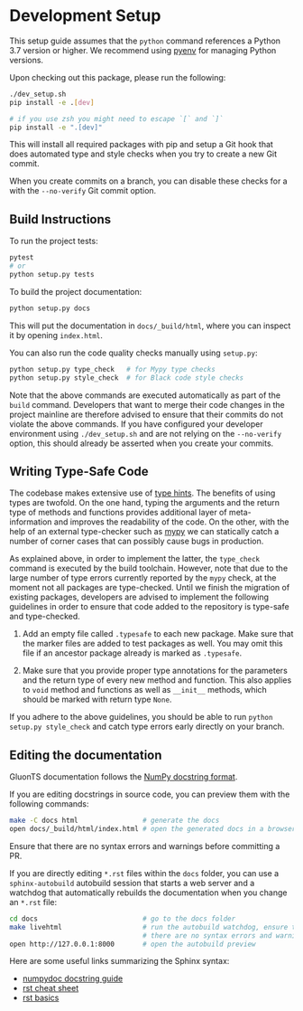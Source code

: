 # Development Setup

This setup guide assumes that the ``python`` command references a Python 3.7 version or higher.
We recommend using [pyenv][pyenv] for managing Python versions.

Upon checking out this package, please run the following:

```bash
./dev_setup.sh
pip install -e .[dev]

# if you use zsh you might need to escape `[` and `]`
pip install -e ".[dev]"
```

This will install all required packages with pip and setup a Git hook that does
automated type and style checks when you try to create a new Git commit.

When you create commits on a branch, you can disable these checks for a
with the ``--no-verify`` Git commit option.

[pyenv]: https://github.com/pyenv/pyenv

## Build Instructions

To run the project tests:

```bash
pytest
# or
python setup.py tests
```

To build the project documentation:

```bash
python setup.py docs
```

This will put the documentation in ``docs/_build/html``, where you can inspect
it by opening ``index.html``.

You can also run the code quality checks manually using ``setup.py``:

```bash
python setup.py type_check   # for Mypy type checks
python setup.py style_check  # for Black code style checks
```

Note that the above commands are executed automatically as part of the
``build`` command. Developers that want to merge their code changes in the
project mainline are therefore advised to ensure that their commits do not
violate the above commands. If you have configured your developer environment
using ``./dev_setup.sh`` and are not relying on the ``--no-verify`` option,
this should already be asserted when you create your commits.


## Writing Type-Safe Code

The codebase makes extensive use of [type hints][type hints]. The benefits of using types
are twofold. On the one hand, typing the arguments and the return type of
methods and functions provides additional layer of meta-information and
improves the readability of the code. On the other, with the help of an
external type-checker such as [mypy][mypy] we can statically catch a number of
corner cases that can possibly cause bugs in production.

As explained above, in order to implement the latter, the ``type_check``
command is executed by the build toolchain. However, note that due to the large
number of type errors currently reported by the ``mypy`` check, at the moment
not all packages are type-checked. Until we finish the migration of existing
packages, developers are advised to implement the following guidelines in order
to ensure that code added to the repository is type-safe and type-checked.

1. Add an empty file called ``.typesafe`` to each new package. Make sure that
   the marker files are added to test packages as well. You may omit this file
   if an ancestor package already is marked as ``.typesafe``.

2. Make sure that you provide proper type annotations for the parameters and
   the return type of every new method and function. This also applies to
   `void` method and functions as well as ``__init__`` methods, which should be
   marked with return type ``None``.

If you adhere to the above guidelines, you should be able to run
``python setup.py style_check`` and catch type errors early directly on your branch.

[type hints]: https://docs.python.org/3.7/library/typing.html
[mypy]: https://mypy.readthedocs.io/en/latest/

## Editing the documentation

GluonTS documentation follows the [NumPy docstring format][numpy_doc].

If you are editing docstrings in source code, you can preview them with the
following commands:

```bash
make -C docs html                # generate the docs
open docs/_build/html/index.html # open the generated docs in a browser
```

Ensure that there are no syntax errors and warnings before committing a PR.

If you are directly editing ``*.rst`` files within the ``docs`` folder, you
can use a ``sphinx-autobuild`` autobuild session that starts a web server and
a watchdog that automatically rebuilds the documentation when you change an
``*.rst`` file:

```bash
cd docs                          # go to the docs folder
make livehtml                    # run the autobuild watchdog, ensure that
                                 # there are no syntax errors and warnings
open http://127.0.0.1:8000       # open the autobuild preview
```

Here are some useful links summarizing the Sphinx syntax:

- [numpydoc docstring guide](https://numpydoc.readthedocs.io/en/latest/format.html)
- [rst cheat sheet](https://github.com/ralsina/rst-cheatsheet/blob/master/rst-cheatsheet.rst)
- [rst basics](http://www.sphinx-doc.org/en/master/usage/restructuredtext/basics.html)

[numpy_doc]: https://numpydoc.readthedocs.io/en/latest/format.html
